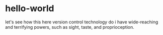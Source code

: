 # hello-world
let's see how this here version control technology do
i have wide-reaching and terrifying powers, such as sight, taste, and proprioception.
